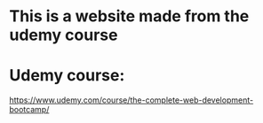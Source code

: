 # This is a website made from the udemy course

# Udemy course:

https://www.udemy.com/course/the-complete-web-development-bootcamp/
